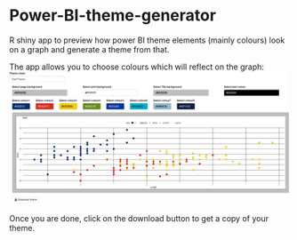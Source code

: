 # Power-BI-theme-generator
R shiny app to preview how power BI theme elements (mainly colours) look on a graph and generate a theme from that.

The app allows you to choose colours which will reflect on the graph:
![Interface](/interface.png)

Once you are done, click on the download button to get a copy of your theme.
